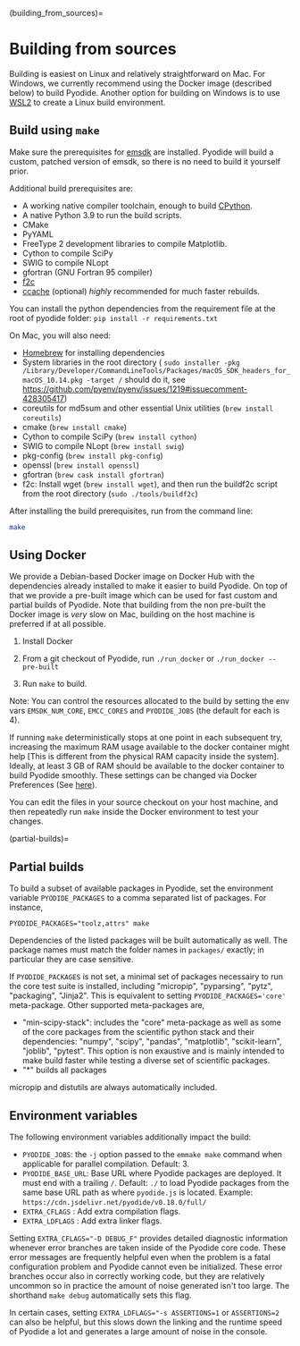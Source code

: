 (building_from_sources)=

# Building from sources

Building is easiest on Linux and relatively straightforward on Mac. For Windows,
we currently recommend using the Docker image (described below) to build
Pyodide. Another option for building on Windows is to use
[WSL2](https://docs.microsoft.com/en-us/windows/wsl/install-win10) to create a
Linux build environment.

## Build using `make`

Make sure the prerequisites for
[emsdk](https://github.com/emscripten-core/emsdk) are installed. Pyodide will
build a custom, patched version of emsdk, so there is no need to build it
yourself prior.

Additional build prerequisites are:

- A working native compiler toolchain, enough to build
  [CPython](https://devguide.python.org/setup/#linux).
- A native Python 3.9 to run the build scripts.
- CMake
- PyYAML
- FreeType 2 development libraries to compile Matplotlib.
- Cython to compile SciPy
- SWIG to compile NLopt
- gfortran (GNU Fortran 95 compiler)
- [f2c](http://www.netlib.org/f2c/)
- [ccache](https://ccache.samba.org) (optional) _highly_ recommended for much faster rebuilds.

You can install the python dependencies from the requirement file at the root of pyodide folder:
`pip install -r requirements.txt`

On Mac, you will also need:

- [Homebrew](https://brew.sh/) for installing dependencies
- System libraries in the root directory (
  `sudo installer -pkg /Library/Developer/CommandLineTools/Packages/macOS_SDK_headers_for_macOS_10.14.pkg -target /`
  should do it, see https://github.com/pyenv/pyenv/issues/1219#issuecomment-428305417)
- coreutils for md5sum and other essential Unix utilities (`brew install coreutils`)
- cmake (`brew install cmake`)
- Cython to compile SciPy (`brew install cython`)
- SWIG to compile NLopt (`brew install swig`)
- pkg-config (`brew install pkg-config`)
- openssl (`brew install openssl`)
- gfortran (`brew cask install gfortran`)
- f2c: Install wget (`brew install wget`), and then run the buildf2c script from
  the root directory (`sudo ./tools/buildf2c`)

After installing the build prerequisites, run from the command line:

```bash
make
```

## Using Docker

We provide a Debian-based Docker image on Docker Hub with the dependencies
already installed to make it easier to build Pyodide. On top of that we provide
a pre-built image which can be used for fast custom and partial builds of
Pyodide. Note that building from the non pre-built the Docker image is _very_
slow on Mac, building on the host machine is preferred if at all possible.

1. Install Docker

2. From a git checkout of Pyodide, run `./run_docker` or `./run_docker --pre-built`

3. Run `make` to build.

Note: You can control the resources allocated to the build by setting the env
vars `EMSDK_NUM_CORE`, `EMCC_CORES` and `PYODIDE_JOBS` (the default for each is
4).

If running `make` deterministically stops at one point in each subsequent try,
increasing the maximum RAM usage available to the docker container might help
[This is different from the physical RAM capacity inside the system]. Ideally,
at least 3 GB of RAM should be available to the docker container to build
Pyodide smoothly. These settings can be changed via Docker Preferences (See
[here](https://stackoverflow.com/questions/44533319/how-to-assign-more-memory-to-docker-container)).

You can edit the files in your source checkout on your host machine, and then
repeatedly run `make` inside the Docker environment to test your changes.

(partial-builds)=

## Partial builds

To build a subset of available packages in Pyodide, set the environment variable
`PYODIDE_PACKAGES` to a comma separated list of packages. For instance,

```
PYODIDE_PACKAGES="toolz,attrs" make
```

Dependencies of the listed packages will be built automatically as well. The
package names must match the folder names in `packages/` exactly; in particular
they are case sensitive.

If `PYODIDE_PACKAGES` is not set, a minimal set of packages necessairy to run
the core test suite is installed, including "micropip", "pyparsing", "pytz",
"packaging", "Jinja2". This is equivalent to setting `PYODIDE_PACKAGES='core'`
meta-package. Other supported meta-packages are,

- "min-scipy-stack": includes the "core" meta-package as well as some of the
  core packages from the scientific python stack and their dependencies:
  "numpy", "scipy", "pandas", "matplotlib", "scikit-learn", "joblib",
  "pytest". This option is non exaustive and is mainly intended to make build
  faster while testing a diverse set of scientific packages.
- "\*" builds all packages

micropip and distutils are always automatically included.

## Environment variables

The following environment variables additionally impact the build:

- `PYODIDE_JOBS`: the `-j` option passed to the `emmake make` command when
  applicable for parallel compilation. Default: 3.
- `PYODIDE_BASE_URL`: Base URL where Pyodide packages are deployed. It must end
  with a trailing `/`. Default: `./` to load Pyodide packages from the same
  base URL path as where `pyodide.js` is located. Example:
  `https://cdn.jsdelivr.net/pyodide/v0.18.0/full/`
- `EXTRA_CFLAGS` : Add extra compilation flags.
- `EXTRA_LDFLAGS` : Add extra linker flags.

Setting `EXTRA_CFLAGS="-D DEBUG_F"` provides detailed diagnostic information
whenever error branches are taken inside of the Pyodide core code. These error
messages are frequently helpful even when the problem is a fatal configuration
problem and Pyodide cannot even be initialized. These error branches occur also
in correctly working code, but they are relatively uncommon so in practice the
amount of noise generated isn't too large. The shorthand `make debug`
automatically sets this flag.

In certain cases, setting `EXTRA_LDFLAGS="-s ASSERTIONS=1` or `ASSERTIONS=2` can
also be helpful, but this slows down the linking and the runtime speed of
Pyodide a lot and generates a large amount of noise in the console.

